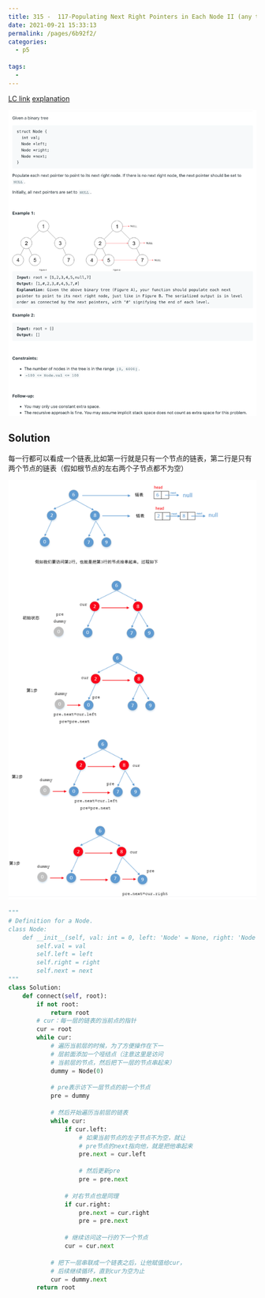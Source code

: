 ```yaml
---
title: 315 -  117-Populating Next Right Pointers in Each Node II (any tree)
date: 2021-09-21 15:33:13
permalink: /pages/6b92f2/
categories:
  - p5

tags:
  - 
---
```

[LC link](https://leetcode.com/problems/populating-next-right-pointers-in-each-node-ii/)
[explanation](https://leetcode-cn.com/problems/populating-next-right-pointers-in-each-node-ii/solution/bfsjie-jue-zui-hao-de-ji-bai-liao-100de-yong-hu-by/)

![](https://raw.githubusercontent.com/emmableu/image/master/117-0.png)


## Solution
每一行都可以看成一个链表,比如第一行就是只有一个节点的链表，第二行是只有两个节点的链表（假如根节点的左右两个子节点都不为空）

![](https://raw.githubusercontent.com/emmableu/image/master/117-1.png)

```python
"""
# Definition for a Node.
class Node:
    def __init__(self, val: int = 0, left: 'Node' = None, right: 'Node' = None, next: 'Node' = None):
        self.val = val
        self.left = left
        self.right = right
        self.next = next
"""
class Solution:
    def connect(self, root):
        if not root:
            return root
        # cur：每一层的链表的当前点的指针
        cur = root
        while cur:
            # 遍历当前层的时候，为了方便操作在下一
            # 层前面添加一个哑结点（注意这里是访问
            # 当前层的节点，然后把下一层的节点串起来）
            dummy = Node(0)

            # pre表示访下一层节点的前一个节点
            pre = dummy
                        
            # 然后开始遍历当前层的链表
            while cur:
                if cur.left:
                    # 如果当前节点的左子节点不为空，就让
                    # pre节点的next指向他，就是把他串起来
                    pre.next = cur.left

                    # 然后更新pre
                    pre = pre.next

                # 对右节点也是同理
                if cur.right:
                    pre.next = cur.right
                    pre = pre.next

                # 继续访问这一行的下一个节点
                cur = cur.next

            # 把下一层串联成一个链表之后，让他赋值给cur，
            # 后续继续循环，直到cur为空为止
            cur = dummy.next
        return root
```

